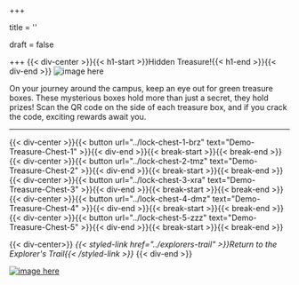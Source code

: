 +++

title = ''

draft = false

+++
{{< div-center >}}{{< h1-start >}}Hidden Treasure!{{< h1-end >}}{{< div-end >}}
![image here](../images/chest-3.png#center)

On your journey around the campus, keep an eye out for green treasure boxes. These mysterious boxes hold more than just a secret, they hold prizes! Scan the QR code on the side of each treasure box, and if you crack the code, exciting rewards await you.
___
{{< div-center >}}{{< button url="../lock-chest-1-brz" text="Demo-Treasure-Chest-1" >}}{{< div-end >}}{{< break-start >}}{{< break-end >}}
{{< div-center >}}{{< button url="../lock-chest-2-tmz" text="Demo-Treasure-Chest-2" >}}{{< div-end >}}{{< break-start >}}{{< break-end >}}
{{< div-center >}}{{< button url="../lock-chest-3-xra" text="Demo-Treasure-Chest-3" >}}{{< div-end >}}{{< break-start >}}{{< break-end >}}
{{< div-center >}}{{< button url="../lock-chest-4-dmz" text="Demo-Treasure-Chest-4" >}}{{< div-end >}}{{< break-start >}}{{< break-end >}}
{{< div-center >}}{{< button url="../lock-chest-5-zzz" text="Demo-Treasure-Chest-5" >}}{{< div-end >}}{{< break-start >}}{{< break-end >}}

{{< div-center>}}
*{{< styled-link href="../explorers-trail" >}}Return to the Explorer's Trail{{< /styled-link >}}*
{{< div-end >}}

[![image here](../images/lost-icon.png#center)](../lost)